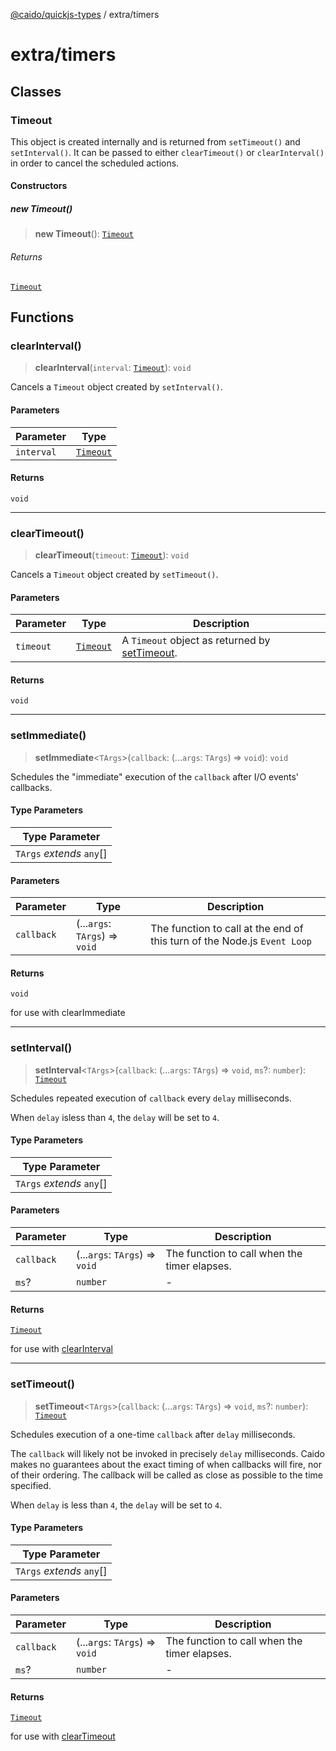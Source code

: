 [@caido/quickjs-types](../index.md) / extra/timers

# extra/timers

## Classes

### Timeout

This object is created internally and is returned from `setTimeout()` and `setInterval()`. It can be passed to either `clearTimeout()` or `clearInterval()` in order to cancel the
scheduled actions.

#### Constructors

##### new Timeout()

> **new Timeout**(): [`Timeout`](timers.md#timeout)

###### Returns

[`Timeout`](timers.md#timeout)

## Functions

### clearInterval()

> **clearInterval**(`interval`: [`Timeout`](timers.md#timeout)): `void`

Cancels a `Timeout` object created by `setInterval()`.

#### Parameters

| Parameter | Type |
| ------ | ------ |
| `interval` | [`Timeout`](timers.md#timeout) |

#### Returns

`void`

***

### clearTimeout()

> **clearTimeout**(`timeout`: [`Timeout`](timers.md#timeout)): `void`

Cancels a `Timeout` object created by `setTimeout()`.

#### Parameters

| Parameter | Type | Description |
| ------ | ------ | ------ |
| `timeout` | [`Timeout`](timers.md#timeout) | A `Timeout` object as returned by [setTimeout](timers.md#settimeout). |

#### Returns

`void`

***

### setImmediate()

> **setImmediate**\<`TArgs`\>(`callback`: (...`args`: `TArgs`) => `void`): `void`

Schedules the "immediate" execution of the `callback` after I/O events'
callbacks.

#### Type Parameters

| Type Parameter |
| ------ |
| `TArgs` *extends* `any`[] |

#### Parameters

| Parameter | Type | Description |
| ------ | ------ | ------ |
| `callback` | (...`args`: `TArgs`) => `void` | The function to call at the end of this turn of the Node.js `Event Loop` |

#### Returns

`void`

for use with clearImmediate

***

### setInterval()

> **setInterval**\<`TArgs`\>(`callback`: (...`args`: `TArgs`) => `void`, `ms`?: `number`): [`Timeout`](timers.md#timeout)

Schedules repeated execution of `callback` every `delay` milliseconds.

When `delay` isless than `4`, the `delay` will be set to `4`.

#### Type Parameters

| Type Parameter |
| ------ |
| `TArgs` *extends* `any`[] |

#### Parameters

| Parameter | Type | Description |
| ------ | ------ | ------ |
| `callback` | (...`args`: `TArgs`) => `void` | The function to call when the timer elapses. |
| `ms`? | `number` | - |

#### Returns

[`Timeout`](timers.md#timeout)

for use with [clearInterval](timers.md#clearinterval)

***

### setTimeout()

> **setTimeout**\<`TArgs`\>(`callback`: (...`args`: `TArgs`) => `void`, `ms`?: `number`): [`Timeout`](timers.md#timeout)

Schedules execution of a one-time `callback` after `delay` milliseconds.

The `callback` will likely not be invoked in precisely `delay` milliseconds.
Caido makes no guarantees about the exact timing of when callbacks will fire,
nor of their ordering. The callback will be called as close as possible to the
time specified.

When `delay` is less than `4`, the `delay` will be set to `4`.

#### Type Parameters

| Type Parameter |
| ------ |
| `TArgs` *extends* `any`[] |

#### Parameters

| Parameter | Type | Description |
| ------ | ------ | ------ |
| `callback` | (...`args`: `TArgs`) => `void` | The function to call when the timer elapses. |
| `ms`? | `number` | - |

#### Returns

[`Timeout`](timers.md#timeout)

for use with [clearTimeout](timers.md#cleartimeout)
